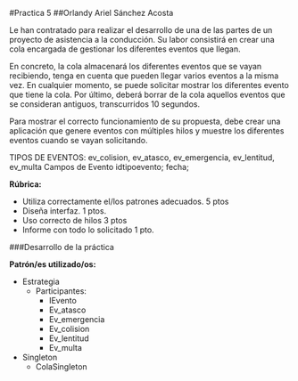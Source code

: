#Practica 5
##Orlandy Ariel Sánchez Acosta

Le han contratado para realizar el desarrollo de una de las partes de un proyecto de asistencia a la conducción.
Su labor consistirá en crear una cola  encargada de gestionar los diferentes eventos que llegan.

En concreto, la cola almacenará los diferentes eventos que se vayan recibiendo, tenga en cuenta que pueden llegar varios eventos a la misma vez.  En cualquier momento, se puede solicitar mostrar los diferentes evento que tiene la cola. Por último, deberá borrar de la cola aquellos eventos que se consideran antiguos, transcurridos 10 segundos.


Para mostrar el correcto funcionamiento de su propuesta, debe crear una aplicación que genere eventos con múltiples hilos y muestre los diferentes eventos  cuando se vayan solicitando.


TIPOS DE EVENTOS: ev_colision, ev_atasco, ev_emergencia, ev_lentitud, ev_multa
Campos de Evento
idtipoevento;
fecha;

**Rúbrica:**

* Utiliza correctamente el/los patrones adecuados. 5 ptos
* Diseña interfaz. 1 ptos.
* Uso correcto de hilos 3 ptos
* Informe con todo lo solicitado 1 pto.

###Desarrollo de la práctica

**Patrón/es utilizado/os:**
* Estrategia
	* Participantes:
    	* IEvento
    	* Ev_atasco
    	* Ev_emergencia
    	* Ev_colision
    	* Ev_lentitud
    	* Ev_multa
* Singleton
	* ColaSingleton